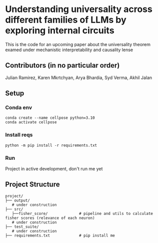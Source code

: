 # Understanding universality across different families of LLMs by exploring internal circuits

This is the code for an upcoming paper about the universality theorem examed under mechanistic interpretability
and causality lense

## Contributors (in no particular order)

Julian Ramirez, Karen Mkrtchyan, Arya Bhardia, Syd Verma, Akhil Jalan

## Setup

### Conda env

```
conda create --name cellpose python=3.10
conda activate cellpose
```

### Install reqs

```
python -m pip install -r requirements.txt
```

### Run

Project in active development, don't run me yet

## Project Structure

```
project/
├── output/
   # under construction
├── src/
   ├──fisher_score/              # pipeline and utils to calculate fisher scores (relevance of each neuron)
   # under construction
├── test_suite/
   # under construction
├── requirements.txt             # pip install me
```
